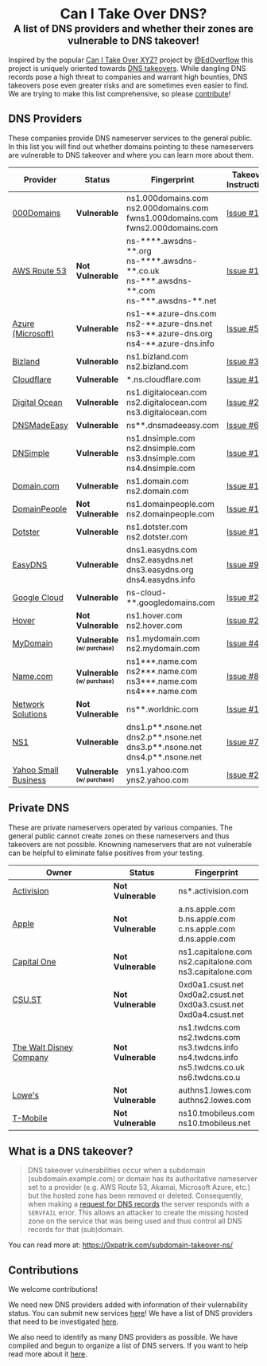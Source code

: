 <h1 align="center">Can I Take Over DNS?<br><sup><sub>A list of DNS providers and whether their zones are vulnerable to DNS takeover!</sub></sup></h1>

Inspired by the popular [Can I Take Over XYZ?](https://github.com/EdOverflow/can-i-take-over-xyz) project by [@EdOverflow](https://github.com/EdOverflow) this project is uniquely oriented towards [DNS takeovers](#what-is-a-dns-takeover). While dangling DNS records pose a high threat to companies and warrant high bounties, DNS takeovers pose even greater risks and are sometimes even easier to find. We are trying to make this list comprehensive, so please [contribute](#contributions)!

## DNS Providers

These companies provide DNS nameserver services to the general public. In this list you will find out whether domains pointing to these nameservers are vulnerable to DNS takeover and where you can learn more about them. 

Provider                                        | Status         | Fingerprint                                                             | Takeover Instructions                                                    
--------------------------------------------- | -------------- | -----------------------------------------------------------------------  | -------------------------------------------------------------------------------------------------------------------------------------------
[000Domains](https://000domains.com/) | **Vulnerable** | ns1.000domains.com<br>ns2.000domains.com<br>fwns1.000domains.com<br>fwns2.000domains.com | [Issue #19](https://github.com/indianajson/can-i-take-over-dns/issues/19)
[AWS Route 53](https://aws.amazon.com/) | **Not Vulnerable** | ns-\*\*\*\*.awsdns-\*\*.org<br>ns-\*\*\*\*.awsdns-\*\*.co.uk<br>ns-\*\*\*.awsdns-\*\*.com<br>ns-\*\*\*.awsdns-\*\*.net | [Issue #1](https://github.com/indianajson/can-i-take-over-dns/issues/1)
[Azure (Microsoft)](https://azure.microsoft.com/) | **Vulnerable** | ns1-\*\*.azure-dns.com<br>ns2-\*\*.azure-dns.net<br>ns3-\*\*.azure-dns.org<br>ns4-\*\*.azure-dns.info | [Issue #5](https://github.com/indianajson/can-i-take-over-dns/issues/5)
[Bizland](https://bizland.com/) | **Vulnerable** | ns1.bizland.com<br>ns2.bizland.com | [Issue #3](https://github.com/indianajson/can-i-take-over-dns/issues/3)
[Cloudflare](https://cloudflare.com/) | **Vulnerable** | \*.ns.cloudflare.com | [Issue #10](https://github.com/indianajson/can-i-take-over-dns/issues/10)
[Digital Ocean](https://digitalocean.com/) | **Vulnerable** | ns1.digitalocean.com<br>ns2.digitalocean.com<br>ns3.digitalocean.com | [Issue #22](https://github.com/indianajson/can-i-take-over-dns/issues/22)
[DNSMadeEasy](https://dnsmadeeasy.com/) | **Vulnerable** | ns\*\*.dnsmadeeasy.com | [Issue #6](https://github.com/indianajson/can-i-take-over-dns/issues/6)
[DNSimple](https://dnsimple.com/) | **Vulnerable** | ns1.dnsimple.com<br>ns2.dnsimple.com<br>ns3.dnsimple.com<br>ns4.dnsimple.com | [Issue #16](https://github.com/indianajson/can-i-take-over-dns/issues/16)
[Domain.com](https://domain.com/)| **Vulnerable** | ns1.domain.com<br>ns2.domain.com | [Issue #17](https://github.com/indianajson/can-i-take-over-dns/issues/17)
[DomainPeople](https://domainpeople.com/)| **Not Vulnerable** | ns1.domainpeople.com<br>ns2.domainpeople.com | [Issue #14](https://github.com/indianajson/can-i-take-over-dns/issues/14)
[Dotster](https://dotster.com/)| **Vulnerable** | ns1.dotster.com<br>ns2.dotster.com | [Issue #18](https://github.com/indianajson/can-i-take-over-dns/issues/18)
[EasyDNS](https://easydns.com/) | **Vulnerable** | dns1.easydns.com<br>dns2.easydns.net<br>dns3.easydns.org<br>dns4.easydns.info| [Issue #9](https://github.com/indianajson/can-i-take-over-dns/issues/9)
[Google Cloud](https://cloud.google.com/) | **Vulnerable** | ns-cloud-\*\*.googledomains.com | [Issue #2](https://github.com/indianajson/can-i-take-over-dns/issues/2)
[Hover](https://hover.com/) | **Not Vulnerable** | ns1.hover.com<br>ns2.hover.com | [Issue #21](https://github.com/indianajson/can-i-take-over-dns/issues/21)
[MyDomain](https://mydomain.com/) | **Vulnerable <sub><sup>(w/ purchase)</sub></sup>** | ns1.mydomain.com<br>ns2.mydomain.com | [Issue #4](https://github.com/indianajson/can-i-take-over-dns/issues/4)
[Name.com](https://name.com/) | **Vulnerable <sub><sup>(w/ purchase)</sub></sup>** | ns1***.name.com<br>ns2***.name.com<br>ns3***.name.com<br>ns4***.name.com | [Issue #8](https://github.com/libertalialtd/can-i-take-over-dns/issues/8)
[Network Solutions](https://networksolutions.com/) | **Not Vulnerable** | ns\*\*.worldnic.com | [Issue #15](https://github.com/indianajson/can-i-take-over-dns/issues/15)
[NS1](https://nsone.net/) | **Vulnerable** | dns1.p\*\*.nsone.net<br>dns2.p\*\*.nsone.net<br>dns3.p\*\*.nsone.net<br>dns4.p\*\*.nsone.net | [Issue #7](https://github.com/indianajson/can-i-take-over-dns/issues/7)
[Yahoo Small Business](https://yahoosmallbusiness.com/) | **Vulnerable<sub><sup> (w/ purchase)</sub></sup>** | yns1.yahoo.com<br>yns2.yahoo.com | [Issue #20](https://github.com/indianajson/can-i-take-over-dns/issues/20)


## Private DNS

These are private nameservers operated by various companies. The general public cannot create zones on these nameservers and thus takeovers are not possible. Knowning nameservers that are not vulnerable can be helpful to eliminate false positives from your testing. 

Owner                                        | Status         | Fingerprint                                                             |                                                     
--------------------------------------------- | -------------- | -----------------------------------------------------------------------  |
[Activision](https://activision.com/) | **Not Vulnerable** | ns\*.activision.com | 
[Apple](https://apple.com/) | **Not Vulnerable** | a.ns.apple.com<br>b.ns.apple.com<br>c.ns.apple.com<br>d.ns.apple.com |
[Capital One](https://capitalone.com/) | **Not Vulnerable** | ns1.capitalone.com<br>ns2.capitalone.com<br>ns3.capitalone.com | 
[CSU.ST](https://CSU.ST/) | **Not Vulnerable** | 0xd0a1.csust.net<br>0xd0a2.csust.net<br>0xd0a3.csust.net<br>0xd0a4.csust.net | 
[The Walt Disney Company](https://disney.com/) | **Not Vulnerable** | ns1.twdcns.com<br>ns2.twdcns.com<br>ns3.twdcns.info<br>ns4.twdcns.info<br>ns5.twdcns.co.uk<br>ns6.twdcns.co.u |
[Lowe's](https://lowes.com/) | **Not Vulnerable** | authns1.lowes.com<br>authns2.lowes.com | 
[T-Mobile](https://tmobileus.com/) | **Not Vulnerable** | ns10.tmobileus.com<br>ns10.tmobileus.net | 

## What is a DNS takeover?

> DNS takeover vulnerabilities occur when a subdomain (subdomain.example.com) or domain has its authoritative nameserver set to a provider (e.g. AWS Route 53, Akamai, Microsoft Azure, etc.) but the hosted zone has been removed or deleted. Consequently, when making a [request for DNS records](https://www.diggui.com/#type=A&hostname=github.technology&nameserver=public&public=8.8.8.8&specify=&clientsubnet=&tcp=def&transport=def&mapped=def&nssearch=def&trace=def&recurse=def&edns=def&dnssec=def&subnet=def&cookie=def&all=def&cmd=def&question=def&answer=def&authority=def&additional=def&comments=def&stats=def&multiline=def&short=def&colorize=on) the server responds with a `SERVFAIL` error. This allows an attacker to create the missing hosted zone on the service that was being used and thus control all DNS records for that (sub)domain. <!--For example, if subdomain.example.com was pointing to a GitHub page and the user decided to delete their GitHub page, an attacker can now create a GitHub page, add a CNAME file containing subdomain.example.com, and claim subdomain.example.com.-->

You can read more at: https://0xpatrik.com/subdomain-takeover-ns/

## Contributions

We welcome contributions! 

We need new DNS providers added with information of their vulernability status. You can submit new services [here](https://github.com/indianajson/can-i-take-over-dns/issues/new?assignees=&labels=&template=add--or-update--dns-provider.md&title=%5BService+Name%5D+-+%5BStatus%5D)! We have a list of DNS providers that need to be investigated [here](https://github.com/indianajson/can-i-take-over-dns/issues/13).

We also need to identify as many DNS providers as possible. We have compiled and begun to organize a list of DNS servers. If you want to help read more about it  [here](https://github.com/indianajson/can-i-take-over-dns/issues/12). 

